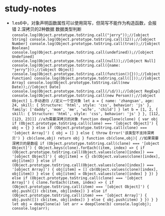 # study-notes
- 1.es6中，对象声明函数属性可以使用简写，但简写不能作为构造函数，会报错
  2.深拷贝的2种数据
  数据类型判断
  `
  console.log(Object.prototype.toString.call("jerry"));//[object String]
  console.log(Object.prototype.toString.call(12));//[object Number]
  console.log(Object.prototype.toString.call(true));//[object Boolean]
  console.log(Object.prototype.toString.call(undefined));//[object Undefined]
  console.log(Object.prototype.toString.call(null));//[object Null]
  console.log(Object.prototype.toString.call({name: "jerry"}));//[object Object]
  console.log(Object.prototype.toString.call(function(){}));//[object Function]
  console.log(Object.prototype.toString.call([]));//[object Array]
  console.log(Object.prototype.toString.call(new Date));//[object Date]
  console.log(Object.prototype.toString.call(/\d/));//[object RegExp]
  console.log(Object.prototype.toString.call(new Person));//[object Object]
    1.手动递归
     //定义一个空对象
      let a = {
          name: 'zhangsan',
          age: 24,
          skill: {
              Structure: 'html',
              style: 'css',
              behavior: 'js'
          },
          family: ['daddy', 'mom', 'me', 'wife', 'child']
      }
      let b = [1, 2, {
          skill: {
              Structure: 'html',
              style: 'css',
              behavior: 'js'
          }
      }, [112, [123, 23]]]
      //a为需要深拷贝的对象
      function deepClone(clone) {
          var obj
          if (Object.prototype.toString.call(clone) === '[object Object]') {
              obj = {}
          } else if (Object.prototype.toString.call(clone) === '[object Array]') {
              obj = []
          } else {
              throw Error('该类型不支持深拷贝')
          }
          cb(clone,obj)
          return obj
      }
      function cb(clone,obj){
          //如果需要深拷贝的是数组
          if (Object.prototype.toString.call(clone) === '[object Object]') {
              Object.keys(clone).forEach((item, index) => {
                  if (Object.prototype.toString.call(Object.values(clone)[index]) === '[object Object]') {
                      obj[item] = {}
                      cb(Object.values(clone)[index], obj[item])
                  } else if (Object.prototype.toString.call(Object.values(clone)[index]) === '[object Array]') {
                      obj[item] = []
                      cb(Object.values(clone)[index], obj[item])
                  } else {
                      obj[item] = Object.values(clone)[index]
                  }
              })
          } else if (Object.prototype.toString.call(clone) === '[object Array]') {
              clone.forEach((item, index) => {
                  if (Object.prototype.toString.call(item) === '[object Object]') {
                      obj.push({})
                      cb(item, obj[index])
                  } else if (Object.prototype.toString.call(item) === '[object Array]') {
                      obj.push([])
                      cb(item, obj[index])
                  } else {
                      obj.push(item)
                  }
              })
          }
      }
      let obj = deepClone(a)
      let arr = deepClone(b)
      console.log(obj);
      console.log(arr);
      `
